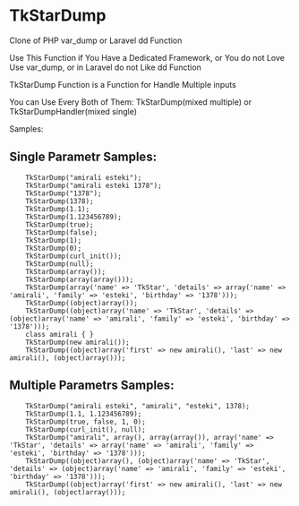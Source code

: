 # TkStarDump
Clone of PHP var_dump or Laravel dd Function


Use This Function if You Have a Dedicated Framework, or You do not Love Use var_dump, or in Laravel do not Like dd Function

TkStarDump Function is a Function for Handle Multiple inputs

You can Use Every Both of Them: TkStarDump(mixed multiple) or TkStarDumpHandler(mixed single)

Samples:


## Single Parametr Samples:
```
	TkStarDump("amirali esteki");
	TkStarDump("amirali esteki 1378");
	TkStarDump("1378");
	TkStarDump(1378);
	TkStarDump(1.1);
	TkStarDump(1.123456789);
	TkStarDump(true);
	TkStarDump(false);
	TkStarDump(1);
	TkStarDump(0);
	TkStarDump(curl_init());
	TkStarDump(null);
	TkStarDump(array());
	TkStarDump(array(array()));
	TkStarDump(array('name' => 'TkStar', 'details' => array('name' => 'amirali', 'family' => 'esteki', 'birthday' => '1378')));
	TkStarDump((object)array());
	TkStarDump((object)array('name' => 'TkStar', 'details' => (object)array('name' => 'amirali', 'family' => 'esteki', 'birthday' => '1378')));
	class amirali { }
	TkStarDump(new amirali());
	TkStarDump((object)array('first' => new amirali(), 'last' => new amirali(), (object)array()));
```


## Multiple Parametrs Samples:
```
	TkStarDump("amirali esteki", "amirali", "esteki", 1378);
	TkStarDump(1.1, 1.123456789);
	TkStarDump(true, false, 1, 0);
	TkStarDump(curl_init(), null);
	TkStarDump("amirali", array(), array(array()), array('name' => 'TkStar', 'details' => array('name' => 'amirali', 'family' => 'esteki', 'birthday' => '1378')));
	TkStarDump((object)array(), (object)array('name' => 'TkStar', 'details' => (object)array('name' => 'amirali', 'family' => 'esteki', 'birthday' => '1378')));
	TkStarDump((object)array('first' => new amirali(), 'last' => new amirali(), (object)array()));
```
